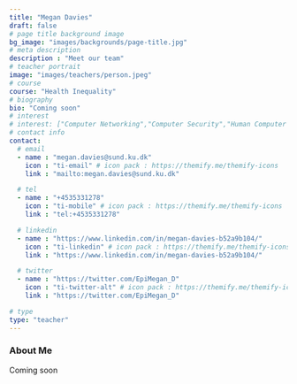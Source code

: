 ```yaml
---
title: "Megan Davies"
draft: false
# page title background image
bg_image: "images/backgrounds/page-title.jpg"
# meta description
description : "Meet our team"
# teacher portrait
image: "images/teachers/person.jpeg"
# course
course: "Health Inequality"
# biography
bio: "Coming soon"
# interest
# interest: ["Computer Networking","Computer Security","Human Computer Interfacing"]
# contact info
contact:
  # email
  - name : "megan.davies@sund.ku.dk"
    icon : "ti-email" # icon pack : https://themify.me/themify-icons
    link : "mailto:megan.davies@sund.ku.dk"

  # tel
  - name : "+4535331278"
    icon : "ti-mobile" # icon pack : https://themify.me/themify-icons
    link : "tel:+4535331278"

  # linkedin
  - name : "https://www.linkedin.com/in/megan-davies-b52a9b104/"
    icon : "ti-linkedin" # icon pack : https://themify.me/themify-icons
    link : "https://www.linkedin.com/in/megan-davies-b52a9b104/"

  # twitter
  - name : "https://twitter.com/EpiMegan_D"
    icon : "ti-twitter-alt" # icon pack : https://themify.me/themify-icons
    link : "https://twitter.com/EpiMegan_D"

# type
type: "teacher"
---
```


### About Me

Coming soon